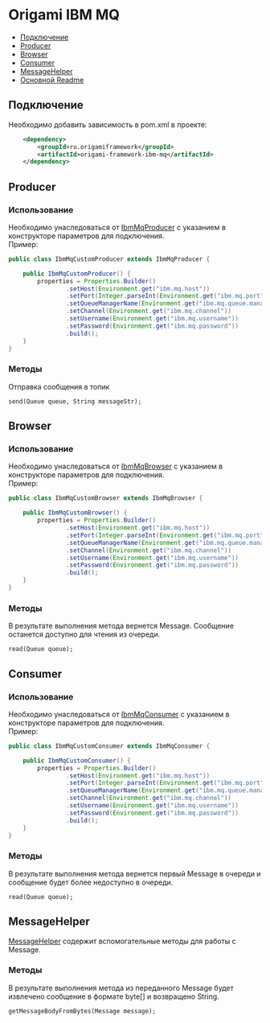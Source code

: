 # Origami IBM MQ

* [Подключение](#подключение)
* [Producer](#producer)
* [Browser](#browser)
* [Consumer](#consumer)
* [MessageHelper](#messagehelper)
* [Основной Readme](../README.md)

## Подключение

Необходимо добавить зависимость в pom.xml в проекте:
```XML
    <dependency>
        <groupId>ru.origamiframework</groupId>
        <artifactId>origami-framework-ibm-mq</artifactId>
    </dependency>
```

## Producer

### Использование

Необходимо унаследоваться от [IbmMqProducer](src/main/java/ru/origami/ibm_mq/IbmMqProducer.java)
с указанием в конструкторе параметров для подключения.
<br/>Пример:
```JAVA
public class IbmMqCustomProducer extends IbmMqProducer {

    public IbmMqCustomProducer() {
        properties = Properties.Builder()
                .setHost(Environment.get("ibm.mq.host"))
                .setPort(Integer.parseInt(Environment.get("ibm.mq.port")))
                .setQueueManagerName(Environment.get("ibm.mq.queue.manager"))
                .setChannel(Environment.get("ibm.mq.channel"))
                .setUsername(Environment.get("ibm.mq.username"))
                .setPassword(Environment.get("ibm.mq.password"))
                .build();
    }
}
```

### Методы

Отправка сообщения в топик

    send(Queue queue, String messageStr);


## Browser

### Использование

Необходимо унаследоваться от [IbmMqBrowser](src/main/java/ru/origami/ibm_mq/IbmMqBrowser.java)
с указанием в конструкторе параметров для подключения.
<br/>Пример:
```JAVA
public class IbmMqCustomBrowser extends IbmMqBrowser {

    public IbmMqCustomBrowser() {
        properties = Properties.Builder()
                .setHost(Environment.get("ibm.mq.host"))
                .setPort(Integer.parseInt(Environment.get("ibm.mq.port")))
                .setQueueManagerName(Environment.get("ibm.mq.queue.manager"))
                .setChannel(Environment.get("ibm.mq.channel"))
                .setUsername(Environment.get("ibm.mq.username"))
                .setPassword(Environment.get("ibm.mq.password"))
                .build();
    }
}
```

### Методы

В результате выполнения метода вернется Message. Сообщение останется доступно для чтения из очереди.

    read(Queue queue);


## Consumer

### Использование

Необходимо унаследоваться от [IbmMqConsumer](src/main/java/ru/origami/ibm_mq/IbmMqConsumer.java)
с указанием в конструкторе параметров для подключения.
<br/>Пример:
```JAVA
public class IbmMqCustomConsumer extends IbmMqConsumer {

    public IbmMqCustomConsumer() {
        properties = Properties.Builder()
                .setHost(Environment.get("ibm.mq.host"))
                .setPort(Integer.parseInt(Environment.get("ibm.mq.port")))
                .setQueueManagerName(Environment.get("ibm.mq.queue.manager"))
                .setChannel(Environment.get("ibm.mq.channel"))
                .setUsername(Environment.get("ibm.mq.username"))
                .setPassword(Environment.get("ibm.mq.password"))
                .build();
    }
}
```

### Методы

В результате выполнения метода вернется первый Message в очереди и сообщение будет более недоступно в очереди.

    read(Queue queue);


## MessageHelper

[MessageHelper](src/main/java/ru/origami/ibm_mq/utils/MessageHelper.java) содержит вспомогательные методы для работы с Message.

### Методы

В результате выполнения метода из переданного Message будет извлечено сообщение в формате byte[] и возвращено String.

    getMessageBodyFromBytes(Message message);

